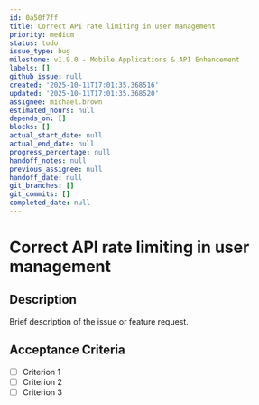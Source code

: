 ```yaml
---
id: 0a50f7ff
title: Correct API rate limiting in user management
priority: medium
status: todo
issue_type: bug
milestone: v1.9.0 - Mobile Applications & API Enhancement
labels: []
github_issue: null
created: '2025-10-11T17:01:35.368516'
updated: '2025-10-11T17:01:35.368520'
assignee: michael.brown
estimated_hours: null
depends_on: []
blocks: []
actual_start_date: null
actual_end_date: null
progress_percentage: null
handoff_notes: null
previous_assignee: null
handoff_date: null
git_branches: []
git_commits: []
completed_date: null
---
```


# Correct API rate limiting in user management

## Description

Brief description of the issue or feature request.

## Acceptance Criteria

- [ ] Criterion 1
- [ ] Criterion 2
- [ ] Criterion 3